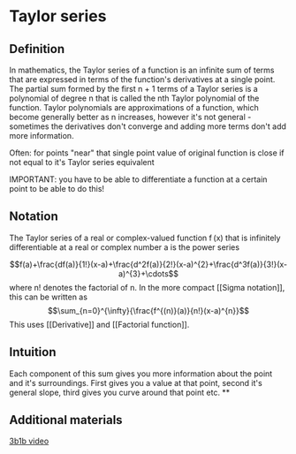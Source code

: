 # Taylor series
## Definition
In mathematics, the Taylor series of a function is an infinite sum of terms that are expressed in terms of the function's derivatives at a single point. The partial sum formed by the first n + 1 terms of a Taylor series is a polynomial of degree n that is called the nth Taylor polynomial of the function. Taylor polynomials are approximations of a function, which become generally better as n increases, however it's not general - sometimes the derivatives don't converge and adding more terms don't add more information.

Often: for points "near" that single point value of original function is close if not equal to it's Taylor series equivalent

IMPORTANT: you have to be able to differentiate a function at a certain point to be able to do this!

## Notation
The Taylor series of a real or complex-valued function f (x) that is infinitely differentiable at a real or complex number a is the power series

$$f(a)+\frac{df(a)}{1!}(x-a)+\frac{d^2f(a)}{2!}(x-a)^{2}+\frac{d^3f(a)}{3!}(x-a)^{3}+\cdots$$
where n! denotes the factorial of n. In the more compact [[Sigma notation]], this can be written as
$$\sum_{n=0}^{\infty}{\frac{f^{(n)}(a)}{n!}(x-a)^{n}}$$
This uses [[Derivative]] and [[Factorial function]].
## Intuition
Each component of this sum gives you more information about the point and it's surroundings. First gives you a value at that point, second it's general slope, third gives you curve around that point etc.
**
## Additional materials
[3b1b video](https://www.youtube.com/watch?v=3d6DsjIBzJ4)
